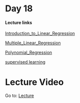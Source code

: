 # Day 18

#### Lecture links

[Introduction_to_Linear_Regression](https://github.com/dphi-official/Data_Science_Bootcamp/blob/master/Week3/Linear_Regression/Introduction_to_Linear_Regression.ipynb)

[Multiple_Linear_Regression](https://github.com/dphi-official/Data_Science_Bootcamp/blob/master/Week3/Linear_Regression/Multiple_Linear_Regression.ipynb)

[Polynomial_Regression](https://github.com/dphi-official/Data_Science_Bootcamp/blob/master/Week3/Linear_Regression/Polynomial_Regression.ipynb)

[supervised learning](https://github.com/amueller/introduction_to_ml_with_python/blob/master/02-supervised-learning.ipynb)

# Lecture Video

Go to: [Lecture](https://www.youtube.com/watch?v=TQmSPw6pv5Y&ab_channel=DSCNEDxDSCUIT-poweredbyGoogleDevelopers)
